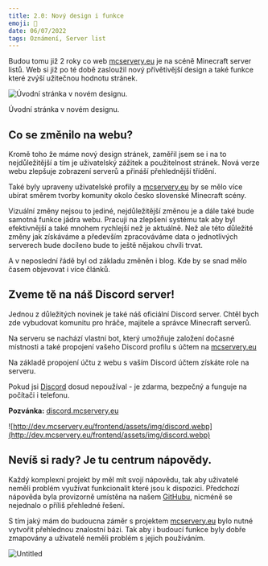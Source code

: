 ```yaml
---
title: 2.0: Nový design i funkce
emoji: 🎉
date: 06/07/2022
tags: Oznámení, Server list
---
```


Budou tomu již 2 roky co web [mcservery.eu](http://mcservery.eu/) je na scéně Minecraft server listů. Web si již po té době zasloužil nový přívětivější design a také funkce které zvýší užitečnou hodnotu stránek.

![Úvodní stránka v novém designu.](https://s3.us-west-2.amazonaws.com/secure.notion-static.com/2b88b20e-0714-4abc-9f26-72d123bc0e6e/Untitled.png?X-Amz-Algorithm=AWS4-HMAC-SHA256&X-Amz-Content-Sha256=UNSIGNED-PAYLOAD&X-Amz-Credential=AKIAT73L2G45EIPT3X45%2F20220926%2Fus-west-2%2Fs3%2Faws4_request&X-Amz-Date=20220926T000810Z&X-Amz-Expires=86400&X-Amz-Signature=01d279b8b48cf9917b192d25878700162d52d4f3e7ac5979c1355f23ef25d7de&X-Amz-SignedHeaders=host&response-content-disposition=filename%20%3D%22Untitled.png%22&x-id=GetObject)

Úvodní stránka v novém designu.

## Co se změnilo na webu?

Kromě toho že máme nový design stránek, zaměřil jsem se i na to nejdůležitější a tím je uživatelský zážitek a použitelnost stránek. Nová verze webu zlepšuje zobrazení serverů a přináší přehlednější třídění.

Také byly upraveny uživatelské profily a [mcservery.eu](http://mcservery.eu/) by se mělo více ubírat směrem tvorby komunity okolo česko slovenské Minecraft scény.

Vizuální změny nejsou to jediné, nejdůležitější změnou je a dále také bude samotná funkce jádra webu. Pracuji na zlepšení systému tak aby byl efektivnější a také mnohem rychlejší než je aktuálně. Než ale této důležité změny jak získáváme a především zpracováváme data o jednotlivých serverech bude docíleno bude to ještě nějakou chvíli trvat.

A v neposlední řádě byl od základu změněn i blog. Kde by se snad mělo časem objevovat i více článků. 

## Zveme tě na náš Discord server!

Jednou z důležitých novinek je také náš oficiální Discord server. Chtěl bych zde vybudovat komunitu pro hráče, majitele a správce Minecraft serverů.

Na serveru se nachází vlastní bot, který umožňuje založení dočasné místnosti a také propojení vašeho Discord profilu s účtem na [mcservery.eu](http://mcservery.eu/)

Na základě propojení účtu z webu s vaším Discord účtem získáte role na serveru.

Pokud jsi [Discord](http://discord.com) dosud nepoužíval - je zdarma, bezpečný a funguje na počítači i telefonu.

**Pozvánka:** [discord.mcservery.eu](http://discord.mcservery.eu)

![http://dev.mcservery.eu/frontend/assets/img/discord.webp](http://dev.mcservery.eu/frontend/assets/img/discord.webp)

## Nevíš si rady? Je tu centrum nápovědy.

Každý komplexní projekt by měl mít svojí nápovědu, tak aby uživatelé neměli problém využívat funkcionalit které jsou k dispozici. Předchozí nápověda byla provizorně umístěna na našem [GitHubu](https://github.com/McServery), nicméně se nejednalo o příliš přehledné řešení.

S tím jaký mám do budoucna záměr s projektem [mcservery.eu](http://mcservery.eu) bylo nutné vytvořit přehlednou znalostní bázi. Tak aby i budoucí funkce byly dobře zmapovány a uživatelé neměli problém s jejich používáním. 

![Untitled](https://s3.us-west-2.amazonaws.com/secure.notion-static.com/3df0b364-8633-4f39-b71e-9978b5d362d6/Untitled.png?X-Amz-Algorithm=AWS4-HMAC-SHA256&X-Amz-Content-Sha256=UNSIGNED-PAYLOAD&X-Amz-Credential=AKIAT73L2G45EIPT3X45%2F20220926%2Fus-west-2%2Fs3%2Faws4_request&X-Amz-Date=20220926T000937Z&X-Amz-Expires=86400&X-Amz-Signature=85678266dee2e6b4abe807e572387c846ec4d6e692efd205a69fa283f47d37d0&X-Amz-SignedHeaders=host&response-content-disposition=filename%20%3D%22Untitled.png%22&x-id=GetObject)